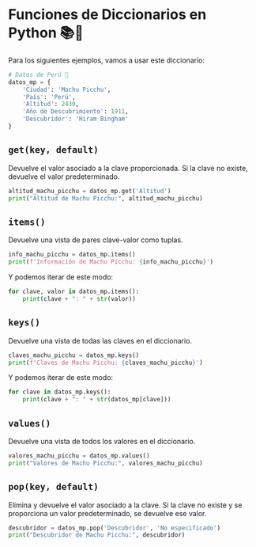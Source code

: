 
# Funciones de Diccionarios en Python 📚🐍

Para los siguientes ejemplos, vamos a usar este diccionario:

```python
# Datos de Perú 🦙
datos_mp = {
    'Ciudad': 'Machu Picchu',
    'País': 'Perú',
    'Altitud': 2430,
    'Año de Descubrimiento': 1911,
    'Descubridor': 'Hiram Bingham'
}
```

## `get(key, default)`

Devuelve el valor asociado a la clave proporcionada. Si la clave no existe, devuelve el valor predeterminado.

```python
altitud_machu_picchu = datos_mp.get('Altitud')
print("Altitud de Machu Picchu:", altitud_machu_picchu)
```

## `items()`

Devuelve una vista de pares clave-valor como tuplas.

```python
info_machu_picchu = datos_mp.items()
print(f'Información de Machu Picchu: {info_machu_picchu}')
```

Y podemos iterar de este modo:

```python
for clave, valor in datos_mp.items():
    print(clave + ": " + str(valor))
```

## `keys()`

Devuelve una vista de todas las claves en el diccionario.

```python
claves_machu_picchu = datos_mp.keys()
print(f'Claves de Machu Picchu: {claves_machu_picchu}')
```

Y podemos iterar de este modo:

```python
for clave in datos_mp.keys():
    print(clave + ": " + str(datos_mp[clave]))
```

## `values()`

Devuelve una vista de todos los valores en el diccionario.

```python
valores_machu_picchu = datos_mp.values()
print("Valores de Machu Picchu:", valores_machu_picchu)
```

## `pop(key, default)`

Elimina y devuelve el valor asociado a la clave. Si la clave no existe y se proporciona un valor predeterminado, se devuelve ese valor.

```python
descubridor = datos_mp.pop('Descubridor', 'No especificado')
print("Descubridor de Machu Picchu:", descubridor)
```
